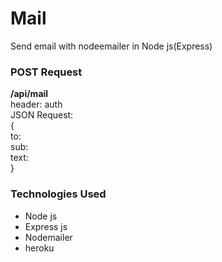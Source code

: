 # Mail
Send email with nodeemailer in Node js(Express)

### POST Request
**/api/mail**<br />
header: auth<br />
JSON Request:<br />
{<br />
to:<br />
sub:<br />
text:<br />
}<br />

### Technologies Used
- Node js 
- Express js
- Nodemailer
- heroku